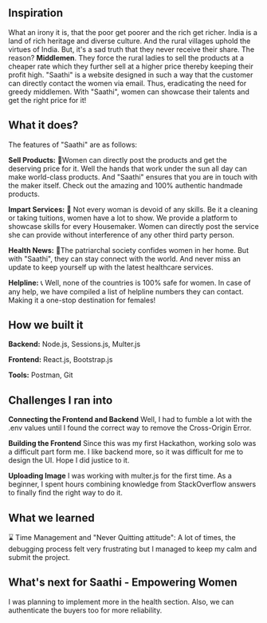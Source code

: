 ## Inspiration

What an irony it is, that the poor get poorer and the rich get richer. India is a land of rich heritage and diverse culture. And the rural villages uphold the virtues of India. But, it's a sad truth that they never receive their share. The reason? **Middlemen**. They force the rural ladies to sell the products at a cheaper rate which they further sell at a higher price thereby keeping their profit high. "Saathi" is a website designed in such a way that the customer can directly contact the women via email. Thus, eradicating the need for greedy middlemen. With "Saathi", women can showcase their talents and get the right price for it!

## What it does?

 The features of "Saathi" are as follows:

**Sell Products:**  💃Women can directly post the products and get the deserving price for it. Well the hands that work under the sun all day can make world-class products. And "Saathi" ensures that you are in touch with the maker itself. Check out the amazing and 100% authentic handmade products.

**Impart Services:** 📘 Not every woman is devoid of any skills. Be it a cleaning or taking tuitions, women have a lot to show. We provide a platform to showcase skills for every Housemaker. Women can directly post the service she can provide without interference of any other third party person.

**Health News:** 🤒The patriarchal society confides women in her home. But with "Saathi", they can stay connect with the world. And never miss an update to keep yourself up with the latest healthcare services.

**Helpline:**  📞 Well, none of the countries is 100% safe for women. In case of any help, we have compiled a list of helpline numbers they can contact. Making it a one-stop destination for females!

## How we built it

**Backend:** Node.js, Sessions.js, Multer.js

**Frontend:** React.js, Bootstrap.js

**Tools:** Postman, Git 

## Challenges I ran into

**Connecting the Frontend and Backend** Well, I had to fumble a lot with the .env values until I found the correct way to remove the Cross-Origin Error.

**Building the Frontend** Since this was my first Hackathon, working solo was a difficult part form me. I like backend more, so it was difficult for me to design the UI. Hope I did justice to it.

**Uploading Image** I was working with multer.js for the first time. As a beginner, I spent hours combining knowledge from StackOverflow answers to finally find the right way to do it.

## What we learned

⌛️ Time Management and "Never Quitting attitude": A lot of times, the debugging process felt very frustrating but I managed to keep my calm and submit the project.

## What's next for Saathi - Empowering Women

I was planning to implement more in the health section. Also, we can authenticate the buyers too for more reliability.

